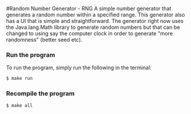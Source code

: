 #Random Number Generator - RNG
A simple number generator that generates a random number within a specified range.
This generator also has a UI that is simple and straightforward.
The generator right now uses the Java.lang.Math library to generate random numbers
but that can be changed to using say the computer clock in order to generate "more randomness" (better seed etc).

### Run the program
To run the program, simply run the following in the terminal:
```zsh
$ make run
```

### Recompile the program
```zsh
$ make all
```

